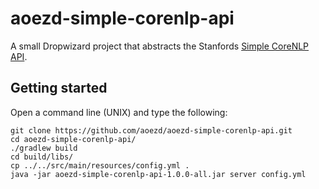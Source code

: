 # aoezd-simple-corenlp-api

A small Dropwizard project that abstracts the Stanfords [Simple CoreNLP API](https://stanfordnlp.github.io/CoreNLP/simple.html).

## Getting started

Open a command line (UNIX) and type the following:

```
git clone https://github.com/aoezd/aoezd-simple-corenlp-api.git
cd aoezd-simple-corenlp-api/
./gradlew build
cd build/libs/
cp ../../src/main/resources/config.yml .
java -jar aoezd-simple-corenlp-api-1.0.0-all.jar server config.yml
```
